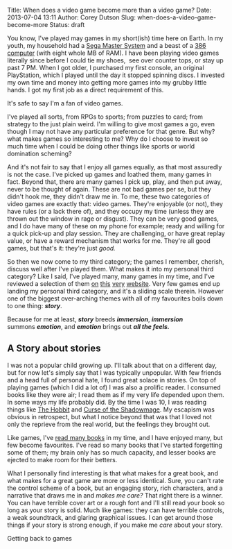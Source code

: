 Title: When does a video game become more than a video game?
Date: 2013-07-04 13:11
Author: Corey Dutson
Slug: when-does-a-video-game-become-more
Status: draft

You know, I've played may games in my short(ish) time here on Earth. In
my youth, my household had a [Sega Master
System](http://www.amazon.co.uk/Sega-Master-System-Console/dp/B001JB159O/ref=sr_1_2?ie=UTF8&qid=1372935564&sr=8-2&keywords=sega+master+system "Amazon - Sega Master System")
and a beast of a [386
computer](http://en.wikipedia.org/wiki/Intel_80386 "Wikipedia - 386 processors")
(with eight whole MB of RAM). I have been playing video games literally
since before I could tie my shoes,  see over counter tops, or stay up
past 7 PM. When I got older, I purchased my first console, an original
PlayStation, which I played until the day it stopped spinning discs. I
invested my own time and money into getting more games into my grubby
little hands. I got my first job as a direct requirement of this.

It's safe to say I'm a fan of video games.

I've played all sorts, from RPGs to sports; from puzzles to card; from
strategy to the just plain weird. I'm willing to give most games a go,
even though I may not have any particular preference for that genre. But
why? what makes games so interesting to me? Why do I choose to invest so
much time when I could be doing other things like sports or world
domination scheming?


<!-- PELICAN_END_SUMMARY -->


And it's not fair to say that I enjoy all games equally, as that most
assuredly is not the case. I've picked up games and loathed them, many
games in fact. Beyond that, there are many games I pick up, play, and
then put away, never to be thought of again. These are not bad games per
se, but they didn't hook me, they didn't draw me in. To me, these two
categories of video games are exactly that: video games. They're
enjoyable (or not), they have rules (or a lack there of), and they
occupy my time (unless they are thrown out the window in rage or
disgust). They can be very good games, and I do have many of these on my
phone for example; ready and willing for a quick pick-up and play
session. They are challenging, or have great replay value, or have a
reward mechanism that works for me. They're all good games, but that's
it: they're just *good.*

So then we now come to my third category; the games I remember, cherish,
discuss well after I've played them. What makes it into my personal
third category? Like I said, I've played many, many games in my time,
and I've reviewed a selection of them
[on]({filename}front-mission-square-enix.md "Wall of Scribbles - Front Mission Review")
[this]({filename}my-world-my-way.md "Wall of Scribbles - My World, My Way Review") [very]({filename}borderlands.md "Wall of Scribbles - Borderlands Review") [website]({filename}stacking-double-fine-2011.md "Wall of Scribbles - Stacking Review").
Very few games end up landing my personal third category, and it's a
sliding scale therein. However one of the biggest over-arching themes
with all of my favourites boils down to one thing: ***story***.

Because for me at least, ***story*** breeds ***immersion***,
***immersion*** summons ***emotion***, and ***emotion*** brings out
***all the feels.***

A Story about stories
---------------------

I was not a popular child growing up. I'll talk about that on a
different day, but for now let's simply say that I was typically
unpopular. With few friends and a head full of personal hate, I found
great solace in stories. On top of playing games (which I did a lot of)
I was also a prolific reader. I consumed books like they were air; I
read them as if my very life depended upon them. In some ways my life
probably did. By the time I was 10, I was reading things like [The
Hobbit](http://www.amazon.com/Hobbit-There-Back-Again/dp/054792822X/ref=sr_1_1?s=books&ie=UTF8&qid=1372938975&sr=1-1&keywords=The+Hobbit "Amazon - The Hobbit")
and [Curse of the
Shadowmage](http://www.amazon.com/Curse-Shadowmage-Forgotten-Realms-The-Harpers/dp/0786901918 "Amazon - Curse of the Shadowmage").
My escapism was obvious in retrospect, but what I notice beyond that was
that I loved not only the reprieve from the real world, but the feelings
they brought out.

Like games, I've [read many
books](http://www.goodreads.com/user/show/1198481-corey-dutson "Goodreads.com - My Profile") in
my time, and I have enjoyed many, but few become favourites. I've read
so many books that I've started forgetting some of them; my brain only
has so much capacity, and lesser books are ejected to make room for
their betters.

What I personally find interesting is that what makes for a great book,
and what makes for a great game are more or less identical. Sure, you
can't rate the control scheme of a book, but an engaging story, rich
characters, and a narrative that draws me in and *makes me care?* That
right there is a winner. You can have terrible cover art or a rough font
and I'll still read your book so long as your story is solid. Much like
games: they can have terrible controls, a weak soundtrack, and glaring
graphical issues. I can get around those things if your story is strong
enough, if you make me *care* about your story.

Getting back to games

 

